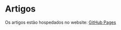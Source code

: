 # Artigos

Os artigos estão hospedados no website:
[GitHub Pages](https://otaviovb.github.io/artigos/)